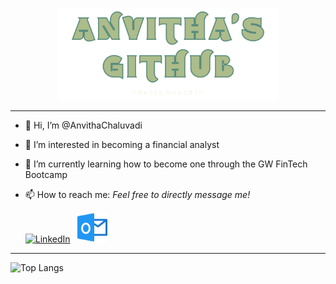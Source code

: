 <p align="center">
<img src = Images/github.png width =70% height 30%=/>
</p>

---





- 👋 Hi, I’m @AnvithaChaluvadi
- 👀 I’m interested in becoming a financial analyst
- 🌱 I’m currently learning how to become one through the GW FinTech Bootcamp
- 📫 How to reach me:
    *Feel free to directly message me!*
    
     <a href="https://www.linkedin.com/in/anvitha-chaluvadi-44b08b239/">
    <img alt="LinkedIn" title="LinkedIn" height="48" width="48" src="https://cdn.simpleicons.org/linkedin"></a> ‎ ‎ <a href= "mailto:canvitha@hotmail.com">
    <img alt="Outlook" title="Outlook" height="48" width="48" src="Images/outlook.png"></a>
    




<!---
AnvithaChaluvadi/AnvithaChaluvadi is a ✨ special ✨ repository because its `README.md` (this file) appears on your GitHub profile.
You can click the Preview link to take a look at your changes.
--->
--- 
![Top Langs](https://github-readme-stats.vercel.app/api/top-langs/?username=anvithachaluvadi&langs_count=8&theme=gruvbox)

<!---
Outlook icons created by Pixel perfect - Flaticon</a>
--->

